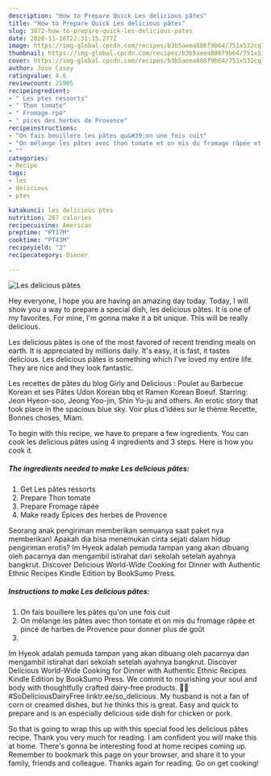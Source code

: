 ```yaml
---
description: "How to Prepare Quick Les delicious pâtes"
title: "How to Prepare Quick Les delicious pâtes"
slug: 3072-how-to-prepare-quick-les-delicious-pates
date: 2020-11-16T22:31:15.277Z
image: https://img-global.cpcdn.com/recipes/b3b5aeea886f9b64/751x532cq70/les-delicious-pates-photo-principale-de-la-recette.jpg
thumbnail: https://img-global.cpcdn.com/recipes/b3b5aeea886f9b64/751x532cq70/les-delicious-pates-photo-principale-de-la-recette.jpg
cover: https://img-global.cpcdn.com/recipes/b3b5aeea886f9b64/751x532cq70/les-delicious-pates-photo-principale-de-la-recette.jpg
author: Jose Casey
ratingvalue: 4.6
reviewcount: 21905
recipeingredient:
- " Les ptes ressorts"
- " Thon tomate"
- " Fromage rpe"
- " pices des herbes de Provence"
recipeinstructions:
- "On fais bouillere les pâtes qu&#39;on une fois cuit"
- "On mélange les pâtes avec thon tomate et on mis du fromage râpée et pincé de harbes de Provence pour donner plus de goût"
- ""
categories:
- Recipe
tags:
- les
- delicious
- ptes

katakunci: les delicious ptes 
nutrition: 267 calories
recipecuisine: American
preptime: "PT17M"
cooktime: "PT43M"
recipeyield: "3"
recipecategory: Dinner

---
```



![Les delicious pâtes](https://img-global.cpcdn.com/recipes/b3b5aeea886f9b64/751x532cq70/les-delicious-pates-photo-principale-de-la-recette.jpg)

Hey everyone, I hope you are having an amazing day today. Today, I will show you a way to prepare a special dish, les delicious pâtes. It is one of my favorites. For mine, I'm gonna make it a bit unique. This will be really delicious.

Les delicious pâtes is one of the most favored of recent trending meals on earth. It is appreciated by millions daily. It's easy, it is fast, it tastes delicious. Les delicious pâtes is something which I've loved my entire life. They are nice and they look fantastic.

Les recettes de pâtes du blog Girly and Delicious : Poulet au Barbecue Korean et ses Pâtes Udon Korean bbq et Ramen Korean Boeuf. Starring: Jeon Hyeon-soo, Jeong Yoo-jin, Shin Yu-ju and others. An erotic story that took place in the spacious blue sky. Voir plus d&#39;idées sur le thème Recette, Bonnes choses, Miam.


To begin with this recipe, we have to prepare a few ingredients. You can cook les delicious pâtes using 4 ingredients and 3 steps. Here is how you cook it.

<!--inarticleads1-->

##### The ingredients needed to make Les delicious pâtes:

1. Get  Les pâtes ressorts
1. Prepare  Thon tomate
1. Prepare  Fromage râpée
1. Make ready  Épices des herbes de Provence


Seorang anak pengiriman memberikan semuanya saat paket nya memberikan! Apakah dia bisa menemukan cinta sejati dalam hidup pengiriman erotis? Im Hyeok adalah pemuda tampan yang akan dibuang oleh pacarnya dan mengambil istirahat dari sekolah setelah ayahnya bangkrut. Discover Delicious World-Wide Cooking for Dinner with Authentic Ethnic Recipes Kindle Edition by BookSumo Press. 

<!--inarticleads2-->

##### Instructions to make Les delicious pâtes:

1. On fais bouillere les pâtes qu&#39;on une fois cuit
1. On mélange les pâtes avec thon tomate et on mis du fromage râpée et pincé de harbes de Provence pour donner plus de goût
1. 


Im Hyeok adalah pemuda tampan yang akan dibuang oleh pacarnya dan mengambil istirahat dari sekolah setelah ayahnya bangkrut. Discover Delicious World-Wide Cooking for Dinner with Authentic Ethnic Recipes Kindle Edition by BookSumo Press. We commit to nourishing your soul and body with thoughtfully crafted dairy-free products. 🥄🖤 #SoDeliciousDairyFree linktr.ee/so_delicious. My husband is not a fan of corn or creamed dishes, but he thinks this is great. Easy and quick to prepare and is an especially delicious side dish for chicken or pork. 

So that is going to wrap this up with this special food les delicious pâtes recipe. Thank you very much for reading. I am confident you will make this at home. There's gonna be interesting food at home recipes coming up. Remember to bookmark this page on your browser, and share it to your family, friends and colleague. Thanks again for reading. Go on get cooking!
